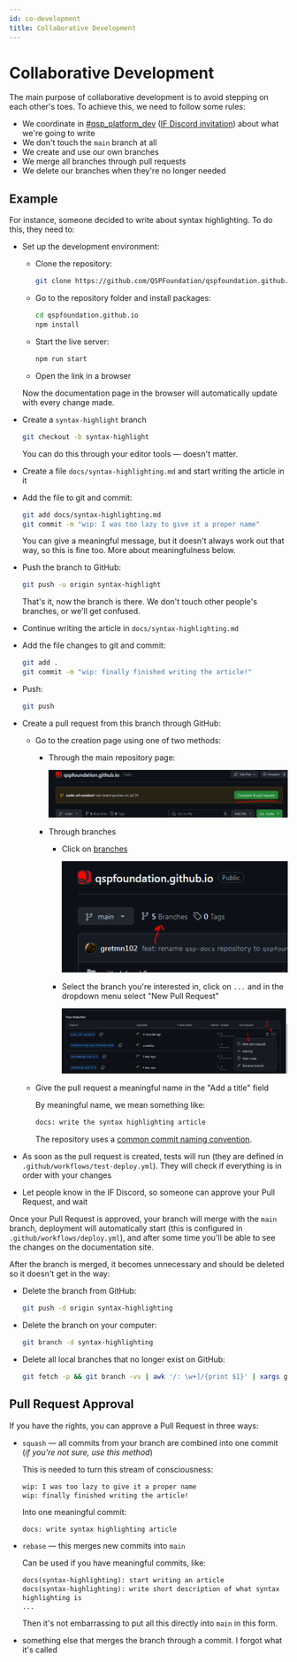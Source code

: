 ```yaml
---
id: co-development
title: Collaborative Development
---
```


# Collaborative Development

The main purpose of collaborative development is to avoid stepping on each other's toes. To achieve this, we need to follow some rules:

* We coordinate in [#qsp_platform_dev](https://discord.com/channels/373163463842725891/749965798038306866) ([IF Discord invitation](https://discord.gg/bbbdxhE9M2)) about what we're going to write
* We don't touch the `main` branch at all
* We create and use our own branches
* We merge all branches through pull requests
* We delete our branches when they're no longer needed

## Example

For instance, someone decided to write about syntax highlighting. To do this, they need to:

* Set up the development environment:
  * Clone the repository:

    ```bash
    git clone https://github.com/QSPFoundation/qspfoundation.github.io.git
    ```

  * Go to the repository folder and install packages:

    ```bash
    cd qspfoundation.github.io
    npm install
    ```

  * Start the live server:

    ```bash
    npm run start
    ```

  * Open the link in a browser

  Now the documentation page in the browser will automatically update with every change made.

* Create a `syntax-highlight` branch

  ```bash
  git checkout -b syntax-highlight
  ```

  You can do this through your editor tools — doesn't matter.

* Create a file `docs/syntax-highlighting.md` and start writing the article in it
* Add the file to git and commit:

  ```bash
  git add docs/syntax-highlighting.md
  git commit -m "wip: I was too lazy to give it a proper name"
  ```

  You can give a meaningful message, but it doesn't always work out that way, so this is fine too. More about meaningfulness below.

* Push the branch to GitHub:

  ```bash
  git push -u origin syntax-highlight
  ```

  That's it, now the branch is there. We don't touch other people's branches, or we'll get confused.

* Continue writing the article in `docs/syntax-highlighting.md`
* Add the file changes to git and commit:

  ```bash
  git add .
  git commit -m "wip: finally finished writing the article!"
  ```

* Push:

  ```bash
  git push
  ```

* Create a pull request from this branch through GitHub:

  * Go to the creation page using one of two methods:
    * Through the main repository page:

      ![create-pull-request](./create-pull-request.png)

    * Through branches
      * Click on [branches](https://github.com/QSPFoundation/qspfoundation.github.io/branches)

        ![branches](./branches.png)
      * Select the branch you're interested in, click on `...` and in the dropdown menu select "New Pull Request"

        ![select-and-pull-request.png](./select-and-pull-request.png)

  * Give the pull request a meaningful name in the "Add a title" field

    By meaningful name, we mean something like:

    ```bash
    docs: write the syntax highlighting article
    ```

    The repository uses a [common commit naming convention](https://www.conventionalcommits.org/en/v1.0.0/).

* As soon as the pull request is created, tests will run (they are defined in `.github/workflows/test-deploy.yml`). They will check if everything is in order with your changes

* Let people know in the IF Discord, so someone can approve your Pull Request, and wait

Once your Pull Request is approved, your branch will merge with the `main` branch, deployment will automatically start (this is configured in `.github/workflows/deploy.yml`), and after some time you'll be able to see the changes on the documentation site.

After the branch is merged, it becomes unnecessary and should be deleted so it doesn't get in the way:

* Delete the branch from GitHub:

  ```bash
  git push -d origin syntax-highlighting
  ```

* Delete the branch on your computer:

  ```bash
  git branch -d syntax-highlighting
  ```

* Delete all local branches that no longer exist on GitHub:

  ```bash
  git fetch -p && git branch -vv | awk '/: \w+]/{print $1}' | xargs git branch -d --force
  ```

## Pull Request Approval

If you have the rights, you can approve a Pull Request in three ways:

* `squash` — all commits from your branch are combined into one commit (*if you're not sure, use this method*)

  This is needed to turn this stream of consciousness:

  ```text
  wip: I was too lazy to give it a proper name
  wip: finally finished writing the article!
  ```

  Into one meaningful commit:

  ```bash
  docs: write syntax highlighting article
  ```

* `rebase` — this merges new commits into `main`

  Can be used if you have meaningful commits, like:

  ```text
  docs(syntax-highlighting): start writing an article
  docs(syntax-highlighting): write short description of what syntax highlighting is
  ...
  ```

  Then it's not embarrassing to put all this directly into `main` in this form.

* something else that merges the branch through a commit. I forgot what it's called